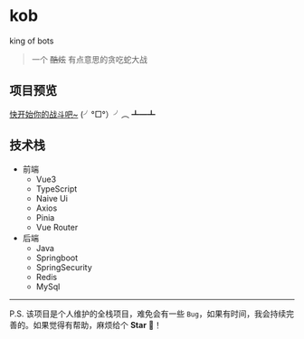 # kob
king of bots

> 一个 ~~酷炫~~ 有点意思的贪吃蛇大战

## 项目预览

[快开始你的战斗吧~](https://app3626.acapp.acwing.com.cn/) (╯°□°）╯︵ ┻━┻

## 技术栈

- 前端
  - Vue3 <setup>
  - TypeScript
  - Naive Ui
  - Axios
  - Pinia
  - Vue Router
- 后端
  - Java
  - Springboot
  - SpringSecurity
  - Redis
  - MySql
  
---
P.S. 该项目是个人维护的全栈项目，难免会有一些 `Bug`，如果有时间，我会持续完善的。如果觉得有帮助，麻烦给个 **Star** 🤣！
